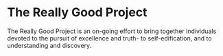 # The Really Good Project

The Really Good Project is an on-going effort to bring together individuals
devoted to the pursuit of excellence and truth- to self-edification, and
to understanding and discovery.
